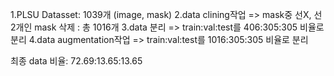 1.PLSU Datasset: 1039개 (image, mask)
2.data clining작업 => mask중 선X, 선2개인 mask 삭제 : 총 1016개
3.data 분리 => train:val:test를 406:305:305 비율로 분리
4.data augmentation작업 => train:val:test를 1016:305:305 비율로 분리

최종 data 비율: 72.69:13.65:13.65
